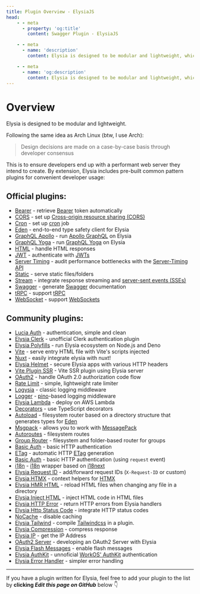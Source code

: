 ```yaml
---
title: Plugin Overview - ElysiaJS
head:
    - - meta
      - property: 'og:title'
        content: Swagger Plugin - ElysiaJS

    - - meta
      - name: 'description'
        content: Elysia is designed to be modular and lightweight, which is why Elysia includes pre-built plugins involving common patterns for convenient developer usage. Elysia is enhanced by community plugins which customize it even further.

    - - meta
      - name: 'og:description'
        content: Elysia is designed to be modular and lightweight, which is why Elysia includes pre-built plugins involving common patterns for convenient developer usage. Elysia is enhanced by community plugins which customize it even further.
---
```


# Overview

Elysia is designed to be modular and lightweight.

Following the same idea as Arch Linux (btw, I use Arch):

> Design decisions are made on a case-by-case basis through developer consensus

This is to ensure developers end up with a performant web server they intend to create. By extension, Elysia includes pre-built common pattern plugins for convenient developer usage:

## Official plugins:

-   [Bearer](/plugins/bearer) - retrieve [Bearer](https://swagger.io/docs/specification/authentication/bearer-authentication/) token automatically
-   [CORS](/plugins/cors) - set up [Cross-origin resource sharing (CORS)](https://developer.mozilla.org/en-US/docs/Web/HTTP/CORS)
-   [Cron](/plugins/cron) - set up [cron](https://en.wikipedia.org/wiki/Cron) job
-   [Eden](/eden/overview) - end-to-end type safety client for Elysia
-   [GraphQL Apollo](/plugins/graphql-apollo) - run [Apollo GraphQL](https://www.apollographql.com/) on Elysia
-   [GraphQL Yoga](/plugins/graphql-yoga) - run [GraphQL Yoga](https://github.com/dotansimha/graphql-yoga) on Elysia
-   [HTML](/plugins/html) - handle HTML responses
-   [JWT](/plugins/jwt) - authenticate with [JWTs](https://jwt.io/)
-   [Server Timing](/plugins/server-timing) - audit performance bottlenecks with the [Server-Timing API](https://developer.mozilla.org/en-US/docs/Web/HTTP/Headers/Server-Timing)
-   [Static](/plugins/static) - serve static files/folders
-   [Stream](/plugins/stream) - integrate response streaming and [server-sent events (SSEs)](https://developer.mozilla.org/en-US/docs/Web/API/Server-sent_events)
-   [Swagger](/plugins/swagger) - generate [Swagger](https://swagger.io/) documentation
-   [tRPC](/plugins/trpc) - support [tRPC](https://trpc.io/)
-   [WebSocket](/patterns/websocket) - support [WebSockets](https://developer.mozilla.org/en-US/docs/Web/API/WebSocket)

## Community plugins:

-   [Lucia Auth](https://github.com/pilcrowOnPaper/lucia) - authentication, simple and clean
-   [Elysia Clerk](https://github.com/wobsoriano/elysia-clerk) - unofficial Clerk authentication plugin
-   [Elysia Polyfills](https://github.com/bogeychan/elysia-polyfills) - run Elysia ecosystem on Node.js and Deno
-   [Vite](https://github.com/timnghg/elysia-vite) - serve entry HTML file with Vite's scripts injected
-   [Nuxt](https://github.com/trylovetom/elysiajs-nuxt) - easily integrate elysia with nuxt!
-   [Elysia Helmet](https://github.com/DevTobias/elysia-helmet) - secure Elysia apps with various HTTP headers
-   [Vite Plugin SSR](https://github.com/timnghg/elysia-vite-plugin-ssr) - Vite SSR plugin using Elysia server
-   [OAuth2](https://github.com/bogeychan/elysia-oauth2) - handle OAuth 2.0 authorization code flow
-   [Rate Limit](https://github.com/rayriffy/elysia-rate-limit) - simple, lightweight rate limiter
-   [Logysia](https://github.com/tristanisham/logysia) - classic logging middleware
-   [Logger](https://github.com/bogeychan/elysia-logger) - [pino](https://github.com/pinojs/pino)-based logging middleware
-   [Elysia Lambda](https://github.com/TotalTechGeek/elysia-lambda) - deploy on AWS Lambda
-   [Decorators](https://github.com/gaurishhs/elysia-decorators) - use TypeScript decorators
-   [Autoload](https://github.com/kravetsone/elysia-autoload) - filesystem router based on a directory structure that generates types for [Eden](https://elysiajs.com/eden/overview.html)
-   [Msgpack](https://github.com/kravetsone/elysia-msgpack) - allows you to work with [MessagePack](https://msgpack.org)
-   [Autoroutes](https://github.com/wobsoriano/elysia-autoroutes) - filesystem routes
-   [Group Router](https://github.com/itsyoboieltr/elysia-group-router) - filesystem and folder-based router for groups
-   [Basic Auth](https://github.com/itsyoboieltr/elysia-basic-auth) - basic HTTP authentication
-   [ETag](https://github.com/bogeychan/elysia-etag) - automatic HTTP [ETag](https://developer.mozilla.org/en-US/docs/Web/HTTP/Headers/ETag) generation
-   [Basic Auth](https://github.com/eelkevdbos/elysia-basic-auth) - basic HTTP authentication (using `request` event)
-   [i18n](https://github.com/eelkevdbos/elysia-i18next) - [i18n](https://developer.mozilla.org/en-US/docs/Mozilla/Add-ons/WebExtensions/API/i18n) wrapper based on [i18next](https://www.i18next.com/)
-   [Elysia Request ID](https://github.com/gtramontina/elysia-requestid) - add/forward request IDs (`X-Request-ID` or custom)
-   [Elysia HTMX](https://github.com/gtramontina/elysia-htmx) - context helpers for [HTMX](https://htmx.org/)
-   [Elysia HMR HTML](https://github.com/gtrabanco/elysia-hmr-html) - reload HTML files when changing any file in a directory
-   [Elysia Inject HTML](https://github.com/gtrabanco/elysia-inject-html) - inject HTML code in HTML files
-   [Elysia HTTP Error](https://github.com/yfrans/elysia-http-error) - return HTTP errors from Elysia handlers
-   [Elysia Http Status Code](https://github.com/sylvain12/elysia-http-status-code) - integrate HTTP status codes
-   [NoCache](https://github.com/gaurishhs/elysia-nocache) - disable caching
-   [Elysia Tailwind](https://github.com/gtramontina/elysia-tailwind) - compile [Tailwindcss](https://tailwindcss.com/) in a plugin.
-   [Elysia Compression](https://github.com/gusb3ll/elysia-compression) - compress response
-   [Elysia IP](https://github.com/gaurishhs/elysia-ip) - get the IP Address
-   [OAuth2 Server](https://github.com/myazarc/elysia-oauth2-server) - developing an OAuth2 Server with Elysia
-   [Elysia Flash Messages](https://github.com/gtramontina/elysia-flash-messages) - enable flash messages
-   [Elysia AuthKit](https://github.com/gtramontina/elysia-authkit) - unnoficial [WorkOS' AuthKit](https://www.authkit.com/) authentication
-   [Elysia Error Handler](https://github.com/gtramontina/elysia-error-handler) - simpler error handling

---

If you have a plugin written for Elysia, feel free to add your plugin to the list by **clicking <i>Edit this page on GitHub</i>** below 👇
